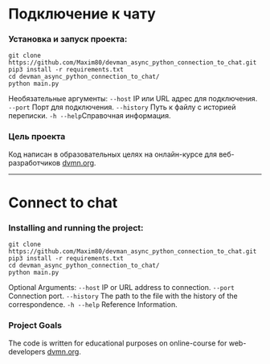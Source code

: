 # Подключение к чату

### Установка и запуск проекта:
```
git clone https://github.com/Maxim80/devman_async_python_connection_to_chat.git
pip3 install -r requirements.txt
cd devman_async_python_connection_to_chat/
python main.py
```
Необязательные аргументы:
`--host` IP или URL адрес для подключения.
`--port` Порт для подключения.
`--history` Путь к файлу с историей переписки.
`-h --help`Справочная информация.

### Цель проекта
Код написан в образовательных целях на онлайн-курсе для веб-разработчиков [dvmn.org](https://dvmn.org/).

***
# Connect to chat

### Installing and running the project:
```
git clone https://github.com/Maxim80/devman_async_python_connection_to_chat.git
pip3 install -r requirements.txt
cd devman_async_python_connection_to_chat/
python main.py
```
Optional Arguments:
`--host` IP or URL address to connection.
`--port` Connection port.
`--history` The path to the file with the history of the correspondence.
`-h --help` Reference Information.

### Project Goals
The code is written for educational purposes on online-course for web-developers [dvmn.org](https://dvmn.org/).
